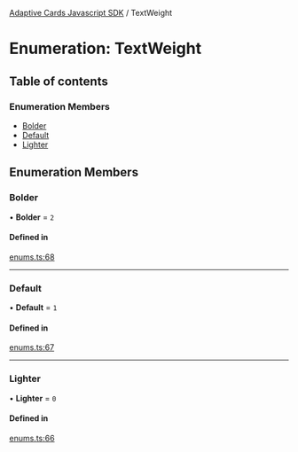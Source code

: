 [Adaptive Cards Javascript SDK](../README.md) / TextWeight

# Enumeration: TextWeight

## Table of contents

### Enumeration Members

- [Bolder](TextWeight.md#bolder)
- [Default](TextWeight.md#default)
- [Lighter](TextWeight.md#lighter)

## Enumeration Members

### Bolder

• **Bolder** = ``2``

#### Defined in

[enums.ts:68](https://github.com/asseco-see/AdaptiveCards/blob/1f0afdc45/source/nodejs/adaptivecards/src/enums.ts#L68)

___

### Default

• **Default** = ``1``

#### Defined in

[enums.ts:67](https://github.com/asseco-see/AdaptiveCards/blob/1f0afdc45/source/nodejs/adaptivecards/src/enums.ts#L67)

___

### Lighter

• **Lighter** = ``0``

#### Defined in

[enums.ts:66](https://github.com/asseco-see/AdaptiveCards/blob/1f0afdc45/source/nodejs/adaptivecards/src/enums.ts#L66)
